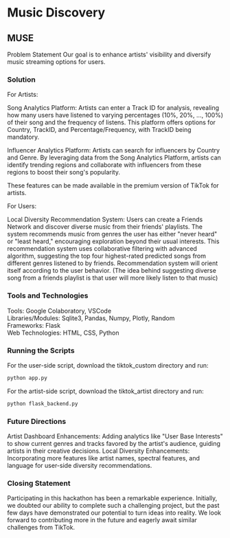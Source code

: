 # Music Discovery

## MUSE
Problem Statement
Our goal is to enhance artists' visibility and diversify music streaming options for users.

### Solution
For Artists:

Song Analytics Platform: Artists can enter a Track ID for analysis, revealing how many users have listened to varying percentages (10%, 20%, ..., 100%) of their song and the frequency of listens. This platform offers options for Country, TrackID, and Percentage/Frequency, with TrackID being mandatory.

Influencer Analytics Platform: Artists can search for influencers by Country and Genre. By leveraging data from the Song Analytics Platform, artists can identify trending regions and collaborate with influencers from these regions to boost their song's popularity. 

These features can be made available in the premium version of TikTok for artists.

For Users:

Local Diversity Recommendation System: Users can create a Friends Network and discover diverse music from their friends' playlists. The system recommends music from genres the user has either "never heard" or "least heard," encouraging exploration beyond their usual interests. This recommendation system uses collaborative filtering with advanced algorithm, suggesting the top four highest-rated predicted songs from different genres listened to by friends. Recommendation system will orient itself according to the user behavior. (The idea behind suggesting diverse song from a friends playlist is that user will more likely listen to that music)

### Tools and Technologies
Tools: Google Colaboratory, VSCode <br>
Libraries/Modules: Sqlite3, Pandas, Numpy, Plotly, Random <br>
Frameworks: Flask <br>
Web Technologies: HTML, CSS, Python

### Running the Scripts
For the user-side script, download the tiktok_custom directory and run:
```sh
python app.py
```
For the artist-side script, download the tiktok_artist directory and run:
```sh
python flask_backend.py
```

### Future Directions
Artist Dashboard Enhancements: Adding analytics like "User Base Interests" to show current genres and tracks favored by the artist's audience, guiding artists in their creative decisions.
Local Diversity Enhancements: Incorporating more features like artist names, spectral features, and language for user-side diversity recommendations.

### Closing Statement
Participating in this hackathon has been a remarkable experience. Initially, we doubted our ability to complete such a challenging project, but the past few days have demonstrated our potential to turn ideas into reality. We look forward to contributing more in the future and eagerly await similar challenges from TikTok.

